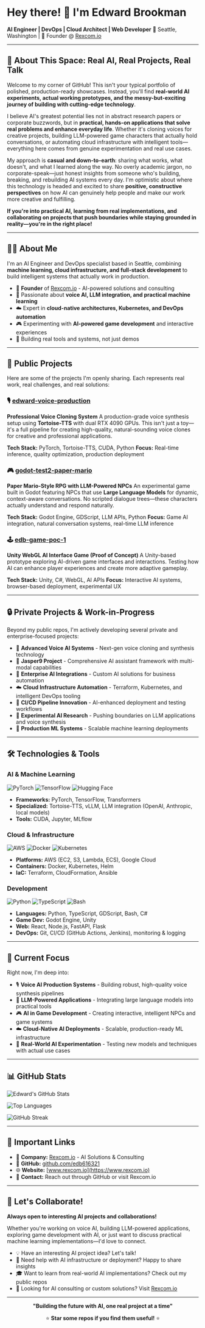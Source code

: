 # Hey there! 👋 I'm Edward Brookman

**AI Engineer | DevOps | Cloud Architect | Web Developer**
📍 Seattle, Washington | 🚀 Founder @ [Rexcom.io](https://www.rexcom.io)

---

## 🌟 About This Space: Real AI, Real Projects, Real Talk

Welcome to my corner of GitHub! This isn't your typical portfolio of polished, production-ready showcases. Instead, you'll find **real-world AI experiments, actual working prototypes, and the messy-but-exciting journey of building with cutting-edge technology**.

I believe AI's greatest potential lies not in abstract research papers or corporate buzzwords, but in **practical, hands-on applications that solve real problems and enhance everyday life**. Whether it's cloning voices for creative projects, building LLM-powered game characters that actually hold conversations, or automating cloud infrastructure with intelligent tools—everything here comes from genuine experimentation and real use cases.

My approach is **casual and down-to-earth**: sharing what works, what doesn't, and what I learned along the way. No overly academic jargon, no corporate-speak—just honest insights from someone who's building, breaking, and rebuilding AI systems every day. I'm optimistic about where this technology is headed and excited to share **positive, constructive perspectives** on how AI can genuinely help people and make our work more creative and fulfilling.

**If you're into practical AI, learning from real implementations, and collaborating on projects that push boundaries while staying grounded in reality—you're in the right place!**

---

## 🙋‍♂️ About Me

I'm an AI Engineer and DevOps specialist based in Seattle, combining **machine learning, cloud infrastructure, and full-stack development** to build intelligent systems that actually work in production.

- 🏢 **Founder** of [Rexcom.io](https://www.rexcom.io) - AI-powered solutions and consulting
- 🤖 Passionate about **voice AI, LLM integration, and practical machine learning**
- ☁️ Expert in **cloud-native architectures, Kubernetes, and DevOps automation**
- 🎮 Experimenting with **AI-powered game development** and interactive experiences
- 🔧 Building real tools and systems, not just demos

---

## 🚀 Public Projects

Here are some of the projects I'm openly sharing. Each represents real work, real challenges, and real solutions:

### 🎙️ [edward-voice-production](https://github.com/edb616321/edward-voice-production)
**Professional Voice Cloning System**
A production-grade voice synthesis setup using **Tortoise-TTS** with dual RTX 4090 GPUs. This isn't just a toy—it's a full pipeline for creating high-quality, natural-sounding voice clones for creative and professional applications.

**Tech Stack:** PyTorch, Tortoise-TTS, CUDA, Python
**Focus:** Real-time inference, quality optimization, production deployment

### 🎮 [godot-test2-paper-mario](https://github.com/edb616321/godot-test2-paper-mario)
**Paper Mario-Style RPG with LLM-Powered NPCs**
An experimental game built in Godot featuring NPCs that use **Large Language Models** for dynamic, context-aware conversations. No scripted dialogue trees—these characters actually understand and respond naturally.

**Tech Stack:** Godot Engine, GDScript, LLM APIs, Python
**Focus:** Game AI integration, natural conversation systems, real-time LLM inference

### 🕹️ [edb-game-poc-1](https://github.com/edb616321/edb-game-poc-1)
**Unity WebGL AI Interface Game (Proof of Concept)**
A Unity-based prototype exploring AI-driven game interfaces and interactions. Testing how AI can enhance player experiences and create more adaptive gameplay.

**Tech Stack:** Unity, C#, WebGL, AI APIs
**Focus:** Interactive AI systems, browser-based deployment, experimental UX

---

## 🔒 Private Projects & Work-in-Progress

Beyond my public repos, I'm actively developing several private and enterprise-focused projects:

- 🧠 **Advanced Voice AI Systems** - Next-gen voice cloning and synthesis technology
- 🤖 **Jasper9 Project** - Comprehensive AI assistant framework with multi-modal capabilities
- 🏢 **Enterprise AI Integrations** - Custom AI solutions for business automation
- ☁️ **Cloud Infrastructure Automation** - Terraform, Kubernetes, and intelligent DevOps tooling
- 🔄 **CI/CD Pipeline Innovation** - AI-enhanced deployment and testing workflows
- 🧪 **Experimental AI Research** - Pushing boundaries on LLM applications and voice synthesis
- 🎯 **Production ML Systems** - Scalable machine learning deployments

---

## 🛠️ Technologies & Tools

### AI & Machine Learning
![PyTorch](https://img.shields.io/badge/PyTorch-EE4C2C?style=for-the-badge&logo=pytorch&logoColor=white)
![TensorFlow](https://img.shields.io/badge/TensorFlow-FF6F00?style=for-the-badge&logo=tensorflow&logoColor=white)
![Hugging Face](https://img.shields.io/badge/Hugging%20Face-FFD21E?style=for-the-badge&logo=huggingface&logoColor=black)

- **Frameworks:** PyTorch, TensorFlow, Transformers
- **Specialized:** Tortoise-TTS, vLLM, LLM integration (OpenAI, Anthropic, local models)
- **Tools:** CUDA, Jupyter, MLflow

### Cloud & Infrastructure
![AWS](https://img.shields.io/badge/AWS-232F3E?style=for-the-badge&logo=amazon-aws&logoColor=white)
![Docker](https://img.shields.io/badge/Docker-2496ED?style=for-the-badge&logo=docker&logoColor=white)
![Kubernetes](https://img.shields.io/badge/Kubernetes-326CE5?style=for-the-badge&logo=kubernetes&logoColor=white)

- **Platforms:** AWS (EC2, S3, Lambda, ECS), Google Cloud
- **Containers:** Docker, Kubernetes, Helm
- **IaC:** Terraform, CloudFormation, Ansible

### Development
![Python](https://img.shields.io/badge/Python-3776AB?style=for-the-badge&logo=python&logoColor=white)
![TypeScript](https://img.shields.io/badge/TypeScript-3178C6?style=for-the-badge&logo=typescript&logoColor=white)
![Bash](https://img.shields.io/badge/Bash-4EAA25?style=for-the-badge&logo=gnu-bash&logoColor=white)

- **Languages:** Python, TypeScript, GDScript, Bash, C#
- **Game Dev:** Godot Engine, Unity
- **Web:** React, Node.js, FastAPI, Flask
- **DevOps:** Git, CI/CD (GitHub Actions, Jenkins), monitoring & logging

---

## 🎯 Current Focus

Right now, I'm deep into:

- 🎙️ **Voice AI Production Systems** - Building robust, high-quality voice synthesis pipelines
- 🤖 **LLM-Powered Applications** - Integrating large language models into practical tools
- 🎮 **AI in Game Development** - Creating interactive, intelligent NPCs and game systems
- ☁️ **Cloud-Native AI Deployments** - Scalable, production-ready ML infrastructure
- 🔬 **Real-World AI Experimentation** - Testing new models and techniques with actual use cases

---

## 📊 GitHub Stats

![Edward's GitHub Stats](https://github-readme-stats.vercel.app/api?username=edb616321&show_icons=true&theme=radical&hide_border=true&count_private=true)

![Top Languages](https://github-readme-stats.vercel.app/api/top-langs/?username=edb616321&layout=compact&theme=radical&hide_border=true)

![GitHub Streak](https://github-readme-streak-stats.herokuapp.com/?user=edb616321&theme=radical&hide_border=true)

---

## 🔗 Important Links

- 🏢 **Company:** [Rexcom.io](https://www.rexcom.io) - AI Solutions & Consulting
- 💼 **GitHub:** [github.com/edb616321](https://github.com/edb616321)
- 🌐 **Website:** [www.rexcom.io](https://www.rexcom.io)
- 📧 **Contact:** Reach out through GitHub or visit Rexcom.io

---

## 🤝 Let's Collaborate!

**Always open to interesting AI projects and collaborations!**

Whether you're working on voice AI, building LLM-powered applications, exploring game development with AI, or just want to discuss practical machine learning implementations—I'd love to connect.

- 💡 Have an interesting AI project idea? Let's talk!
- 🔧 Need help with AI infrastructure or deployment? Happy to share insights
- 🎓 Want to learn from real-world AI implementations? Check out my public repos
- 🚀 Looking for AI consulting or custom solutions? Visit [Rexcom.io](https://www.rexcom.io)

---

<div align="center">

**"Building the future with AI, one real project at a time"**

⭐ **Star some repos if you find them useful!** ⭐

</div>
